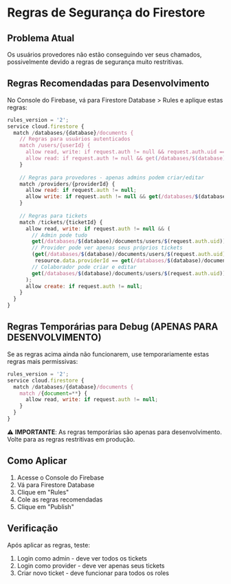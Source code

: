 # Regras de Segurança do Firestore

## Problema Atual
Os usuários provedores não estão conseguindo ver seus chamados, possivelmente devido a regras de segurança muito restritivas.

## Regras Recomendadas para Desenvolvimento

No Console do Firebase, vá para Firestore Database > Rules e aplique estas regras:

```javascript
rules_version = '2';
service cloud.firestore {
  match /databases/{database}/documents {
    // Regras para usuários autenticados
    match /users/{userId} {
      allow read, write: if request.auth != null && request.auth.uid == userId;
      allow read: if request.auth != null && get(/databases/$(database)/documents/users/$(request.auth.uid)).data.role == 'admin';
    }
    
    // Regras para provedores - apenas admins podem criar/editar
    match /providers/{providerId} {
      allow read: if request.auth != null;
      allow write: if request.auth != null && get(/databases/$(database)/documents/users/$(request.auth.uid)).data.role == 'admin';
    }
    
    // Regras para tickets
    match /tickets/{ticketId} {
      allow read, write: if request.auth != null && (
        // Admin pode tudo
        get(/databases/$(database)/documents/users/$(request.auth.uid)).data.role == 'admin' ||
        // Provider pode ver apenas seus próprios tickets
        (get(/databases/$(database)/documents/users/$(request.auth.uid)).data.role == 'provider' && 
         resource.data.providerId == get(/databases/$(database)/documents/users/$(request.auth.uid)).data.providerId) ||
        // Colaborador pode criar e editar
        get(/databases/$(database)/documents/users/$(request.auth.uid)).data.role == 'collaborator'
      );
      allow create: if request.auth != null;
    }
  }
}
```

## Regras Temporárias para Debug (APENAS PARA DESENVOLVIMENTO)

Se as regras acima ainda não funcionarem, use temporariamente estas regras mais permissivas:

```javascript
rules_version = '2';
service cloud.firestore {
  match /databases/{database}/documents {
    match /{document=**} {
      allow read, write: if request.auth != null;
    }
  }
}
```

⚠️ **IMPORTANTE**: As regras temporárias são apenas para desenvolvimento. Volte para as regras restritivas em produção.

## Como Aplicar

1. Acesse o Console do Firebase
2. Vá para Firestore Database
3. Clique em "Rules"
4. Cole as regras recomendadas
5. Clique em "Publish"

## Verificação

Após aplicar as regras, teste:
1. Login como admin - deve ver todos os tickets
2. Login como provider - deve ver apenas seus tickets
3. Criar novo ticket - deve funcionar para todos os roles
